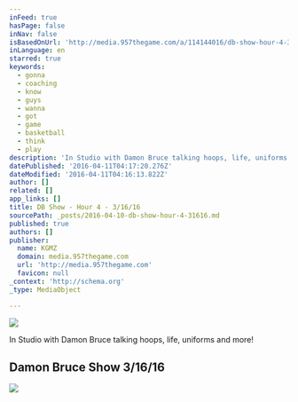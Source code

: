 ```yaml
---
inFeed: true
hasPage: false
inNav: false
isBasedOnUrl: 'http://media.957thegame.com/a/114144016/db-show-hour-4-3-16-16.htm?q=keating'
inLanguage: en
starred: true
keywords:
  - gonna
  - coaching
  - know
  - guys
  - wanna
  - got
  - game
  - basketball
  - think
  - play
description: 'In Studio with Damon Bruce talking hoops, life, uniforms and more!'
datePublished: '2016-04-11T04:17:20.276Z'
dateModified: '2016-04-11T04:16:13.822Z'
author: []
related: []
app_links: []
title: DB Show - Hour 4 - 3/16/16
sourcePath: _posts/2016-04-10-db-show-hour-4-31616.md
published: true
authors: []
publisher:
  name: KGMZ
  domain: media.957thegame.com
  url: 'http://media.957thegame.com'
  favicon: null
_context: 'http://schema.org'
_type: MediaObject

---
```

![](https://the-grid-user-content.s3-us-west-2.amazonaws.com/bd722bb3-01a0-497c-a843-0baa15d90c23.jpg)

In Studio with Damon Bruce talking hoops, life, uniforms and more!

<article style=""><h1>Damon Bruce Show  3/16/16</h1><img src="https://s3-us-west-2.amazonaws.com/the-grid-img/p/c093e1465e779cd70dbe600f958ed5560207d65d.jpg" /></article>